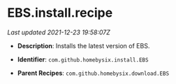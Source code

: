 # EBS.install.recipe

_Last updated 2021-12-23 19:58:07Z_

- **Description**: Installs the latest version of EBS.

- **Identifier**: `com.github.homebysix.install.EBS`

- **Parent Recipes**: `com.github.homebysix.download.EBS`